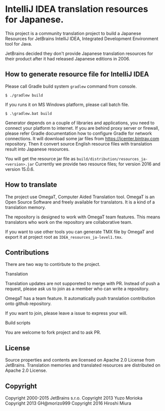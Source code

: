 IntelliJ IDEA translation resources for Japanese.
=================

This project is a community translation project to build a Japanese Resources
for JetBrains IntelliJ IDEA, Integrated Development Environment tool for Java.

JetBrains decided they don't provide Japanese translation resources for their
product after it had released Japanese editions in 2006.

How to generate resource file for IntelliJ IDEA
--------------------------------------

Please call Gradle build system `gradlew` command from console.

```
$ ./gradlew build
```

If you runs it on MS Windows platform, please call batch file.

```
$ .\gradlew.bat build
```

Generator depends on a couple of libraries and applications, you need to connect
your platform to internet. If you are behind proxy server or firewall, please
refer Gradle documentation how to configure Gradle for network connections.
It will download some jar files from https://jcenter.bintray.com repository.
Then it convert source English resource files with translation result into
Japanese resources.

You will get the resource jar file as `build/distribution/resources_ja-<version>.jar`
Currently we provide two resource files; for version 2016 and version 15.0.6.


How to translate
----------------

The project use OmegaT, Computer Aided Translation tool.
OmegaT is an Open Source Software and freely available for translators.
It is a kind of a translation memory.

The repository is designed to work with OmegaT team features. This means
translators who work on the repository are collaborative team.

If you want to use other tools you can generate TMX file by OmegaT and export
it at project root as `IDEA_resources_ja-level1.tmx`.


Contributions
---------------

There are two way to contirbute to the project.

Translation

Translation updates are not supporeted to merge with PR. Instead of push a request,
please ask us to join as a member who can write a repository.

OmegaT has a team feature. It automatically push translation contribution
onto github repository.

If you want to join, please leave a issue to express your will.


Build scripts

You are welcome to fork project and to ask PR.


License
--------

Source properties and contents are licensed on Apache 2.0 License from JetBrains.
Translation memories and translated resources are distributed on Apache 2.0 License.


Copyright
---------

Copyright 2000-2015 JetBrains s.r.o.
Copyright 2013      Yuzo Morioka
Copyright 2013      GH@morizo999
Copyright 2016      Hiroshi Miura

